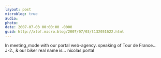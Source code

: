```yaml
---
layout: post
microblog: true
audio: 
photo: 
date: 2007-07-03 00:00:00 -0000
guid: http://xtof.micro.blog/2007/07/03/t132051622.html
---
```

In meeting_mode with our portal web-agency. speaking of Tour de France... J-2., &amp; our biker real name is... nicolas portal
